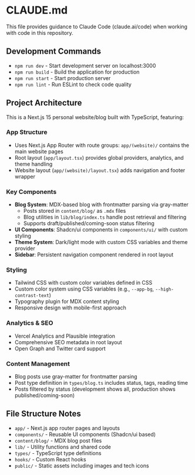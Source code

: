 # CLAUDE.md

This file provides guidance to Claude Code (claude.ai/code) when working with code in this repository.

## Development Commands

- `npm run dev` - Start development server on localhost:3000
- `npm run build` - Build the application for production
- `npm run start` - Start production server
- `npm run lint` - Run ESLint to check code quality

## Project Architecture

This is a Next.js 15 personal website/blog built with TypeScript, featuring:

### App Structure
- Uses Next.js App Router with route groups: `app/(website)/` contains the main website pages
- Root layout (`app/layout.tsx`) provides global providers, analytics, and theme handling
- Website layout (`app/(website)/layout.tsx`) adds navigation and footer wrapper

### Key Components
- **Blog System**: MDX-based blog with frontmatter parsing via gray-matter
  - Posts stored in `content/blog/` as `.mdx` files
  - Blog utilities in `lib/blog/index.ts` handle post retrieval and filtering
  - Supports draft/published/coming-soon status filtering
- **UI Components**: Shadcn/ui components in `components/ui/` with custom styling
- **Theme System**: Dark/light mode with custom CSS variables and theme provider
- **Sidebar**: Persistent navigation component rendered in root layout

### Styling
- Tailwind CSS with custom color variables defined in CSS
- Custom color system using CSS variables (e.g., `--app-bg`, `--high-contrast-text`)
- Typography plugin for MDX content styling
- Responsive design with mobile-first approach

### Analytics & SEO
- Vercel Analytics and Plausible integration
- Comprehensive SEO metadata in root layout
- Open Graph and Twitter card support

### Content Management
- Blog posts use gray-matter for frontmatter parsing
- Post type definition in `types/blog.ts` includes status, tags, reading time
- Posts filtered by status (development shows all, production shows published/coming-soon)

## File Structure Notes
- `app/` - Next.js app router pages and layouts
- `components/` - Reusable UI components (Shadcn/ui based)
- `content/blog/` - MDX blog post files
- `lib/` - Utility functions and shared code
- `types/` - TypeScript type definitions
- `hooks/` - Custom React hooks
- `public/` - Static assets including images and tech icons